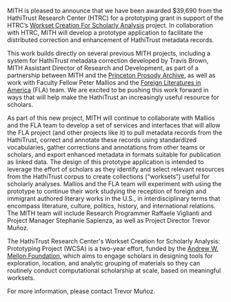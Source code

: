 MITH is pleased to announce that we have been awarded \$39,690 from the HathiTrust Research Center (HTRC) for a prototyping grant in support of the HTRC’s [Workset Creation For Scholarly Analysis](http://worksets.htrc.illinois.edu/worksets/) project. In collaboration with HTRC, MITH will develop a prototype application to facilitate the distributed correction and enhancement of HathiTrust metadata records.

This work builds directly on several previous MITH projects, including a system for HathiTrust metadata correction developed by Travis Brown, MITH Assistant Director of Research and Development, as part of a partnership between MITH and the [Princeton Prosody Archive](http://prosody.princeton.edu/), as well as work with Faculty Fellow Peter Mallios and the [Foreign Literatures in America](http://mith.umd.edu/research/fla/) (FLA) team. We are excited to be pushing this work forward in ways that will help make the HathiTrust an increasingly useful resource for scholars.

As part of this new project, MITH will continue to collaborate with Mallios and the FLA team to develop a set of services and interfaces that will allow the FLA project (and other projects like it) to pull metadata records from the HathiTrust, correct and annotate these records using standardized vocabularies, gather corrections and annotations from other teams or scholars, and export enhanced metadata in formats suitable for publication as linked data. The design of this prototype application is intended to leverage the effort of scholars as they identify and select relevant resources from the HathiTrust corpus to create collections (“worksets”) useful for scholarly analyses. Mallios and the FLA team will experiment with using the prototype to continue their work studying the reception of foreign and immigrant authored literary works in the U.S., in interdisciplinary terms that encompass literature, culture, politics, history, and international relations. The MITH team will include Research Programmer Raffaele Viglianti and Project Manager Stephanie Sapienza, as well as Project Director Trevor Muñoz.

The HathiTrust Research Center's Workset Creation for Scholarly Analysis: Prototyping Project (WCSA) is a two-year effort, funded by the [Andrew W. Mellon Foundation](http://mellon.org/ "Andrew W. Mellon Foundation"), which aims to engage scholars in designing tools for exploration, location, and analytic grouping of materials so they can routinely conduct computational scholarship at scale, based on meaningful worksets.

For more information, please contact Trevor Muñoz.